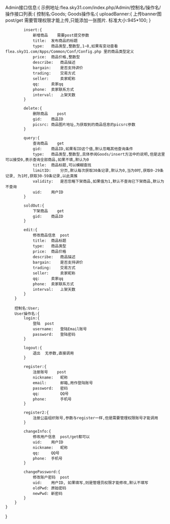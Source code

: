 Admin接口信息:{
	示例地址:flea.sky31.com/index.php/Admin/控制名/操作名/
	操作接口列表:{
		控制名:Goods;
		Goods操作名:{
			uploadBanner:{
				上传banner图	post/get
				需要管理权限才能上传,只能添加一张图片.
				标准大小:945*100;
			}

			insert:{
				新增商品	需要post提交参数
				title:	发布商品的标题
				type:	商品类型,整数型,1~8,如果有变动查看 flea.sky31.com/Apps/Common/Conf/Config.php 里的商品类型定义
				price:	商品价格,整数型
				describe:	商品描述
				bargain:	是否支持讲价
				trading:	交易方式
				seller:		卖家昵称
				qq:		卖家qq
				phone:	卖家联系方式
				interval:	上架天数
			}

			delete:{
				删除商品	post
				gid:	商品ID
				picsrc:	商品图片地址,为获取到的商品信息的picsrc参数
			}

			query:{
				查询商品	get
				gid:	商品ID,如果有ID这个值,默认忽略其他查询条件
				type:	商品类型,整数型,具体参阅Goods/insert方法中的说明,但是这里可以接受0,表示查询全部商品,如果不填,默认为0
				title:	商品标题,可以模糊查找
				limitID:	分页,默认每次获取30条记录,默认为0,当为0时,获取0-29条记录, 为1时,获取30-59条记录,以此类推
				validity: 	是否忽略下架商品,如果值为1,默认不查询已下架商品,默认为不查询
				uid:	用户ID
			}

			soldOut:{
				下架商品	get
				gid:	商品ID
			}

			edit:{
				修改商品信息	post
				title:	商品标题
				type:	商品类型
				price:	商品价格
				describe:	商品描述
				bargain:	是否支持讲价
				trading:	交易方式
				seller:		卖家昵称
				qq:		卖家qq
				phone:	卖家联系方式
				interval:	上架天数
			}
		}

		控制名:User;
		User操作名:{
			login:{
				登陆	post
				username:	登陆Email账号
				password:	登陆密码
			}

			logout:{
				退出	无参数,直接调用
			}

			register:{
				注册账号	post
				nickname:	昵称
				email:		邮箱,用作登陆账号
				password:	密码
				qq:			QQ号
				phone:		手机号
			}

			register2:{
				注册公益组织账号,参数与register一样,但是需要管理权限账号才能调用
			}

			changeInfo:{
				修改用户信息	post/get都可以
				uid:	用户ID
				nickname:	昵称
				qq:		QQ号
				phone:	手机号
			}

			changePassword:{
				修改账户密码	post
				uid:	用户ID, 如果填写,则是管理员权限才能修改,默认不填写
				oldPwd:	原始密码
				newPwd:	新密码
			}
		}
	}
}